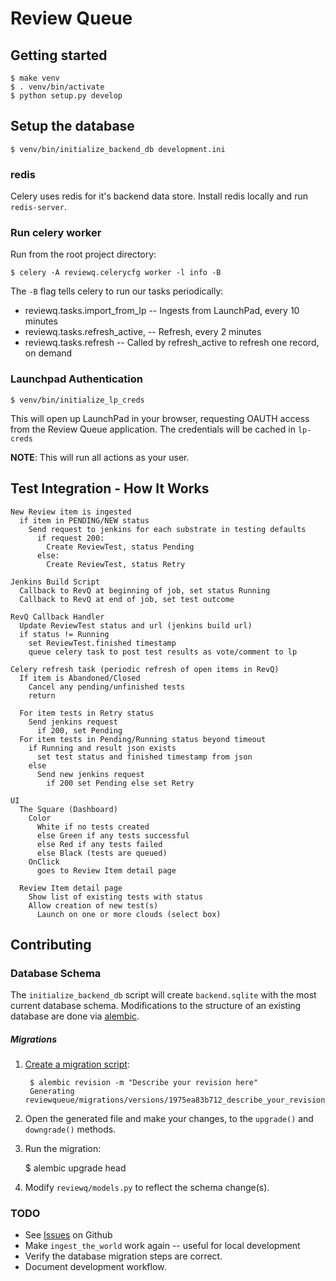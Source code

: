 # Review Queue


## Getting started

    $ make venv
    $ . venv/bin/activate
    $ python setup.py develop


## Setup the database

    $ venv/bin/initialize_backend_db development.ini

### redis

Celery uses redis for it's backend data store. Install redis locally and run ```redis-server```.

### Run celery worker

Run from the root project directory:

    $ celery -A reviewq.celerycfg worker -l info -B

The ```-B``` flag tells celery to run our tasks periodically:
- reviewq.tasks.import_from_lp -- Ingests from LaunchPad, every 10 minutes
- reviewq.tasks.refresh_active, -- Refresh, every 2 minutes
- reviewq.tasks.refresh -- Called by refresh_active to refresh one record, on demand


### Launchpad Authentication

    $ venv/bin/initialize_lp_creds

This will open up LaunchPad in your browser, requesting OAUTH access from the Review Queue application. The credentials will be cached in ```lp-creds```

**NOTE**: This will run all actions as your user.


## Test Integration - How It Works

```
New Review item is ingested
  if item in PENDING/NEW status
    Send request to jenkins for each substrate in testing defaults
      if request 200:
        Create ReviewTest, status Pending
      else:
        Create ReviewTest, status Retry

Jenkins Build Script
  Callback to RevQ at beginning of job, set status Running
  Callback to RevQ at end of job, set test outcome

RevQ Callback Handler
  Update ReviewTest status and url (jenkins build url)
  if status != Running
    set ReviewTest.finished timestamp
    queue celery task to post test results as vote/comment to lp

Celery refresh task (periodic refresh of open items in RevQ)
  If item is Abandoned/Closed
    Cancel any pending/unfinished tests
    return

  For item tests in Retry status
    Send jenkins request
      if 200, set Pending
  For item tests in Pending/Running status beyond timeout
    if Running and result json exists
      set test status and finished timestamp from json
    else
      Send new jenkins request
        if 200 set Pending else set Retry

UI
  The Square (Dashboard)
    Color
      White if no tests created
      else Green if any tests successful
      else Red if any tests failed
      else Black (tests are queued)
    OnClick
      goes to Review Item detail page

  Review Item detail page
    Show list of existing tests with status
    Allow creation of new test(s)
      Launch on one or more clouds (select box)
```


## Contributing

### Database Schema

The ```initialize_backend_db``` script will create ```backend.sqlite``` with the most current database schema. Modifications to the structure of an existing database are done via [alembic](https://alembic.readthedocs.org/en/latest/).

##### Migrations

1. [Create a migration script](https://alembic.readthedocs.org/en/latest/tutorial.html#create-a-migration-script):

        $ alembic revision -m "Describe your revision here"
        Generating reviewqueue/migrations/versions/1975ea83b712_describe_your_revision_here.py...done

2. Open the generated file and make your changes, to the ```upgrade()``` and ```downgrade()``` methods.

3. Run the migration:

    $ alembic upgrade head

4. Modify ```reviewq/models.py``` to reflect the schema change(s).


### TODO
- See [Issues](https://github.com/juju-solutions/review-queue/issues) on Github
- Make ```ingest_the_world``` work again -- useful for local development
- Verify the database migration steps are correct.
- Document development workflow.
